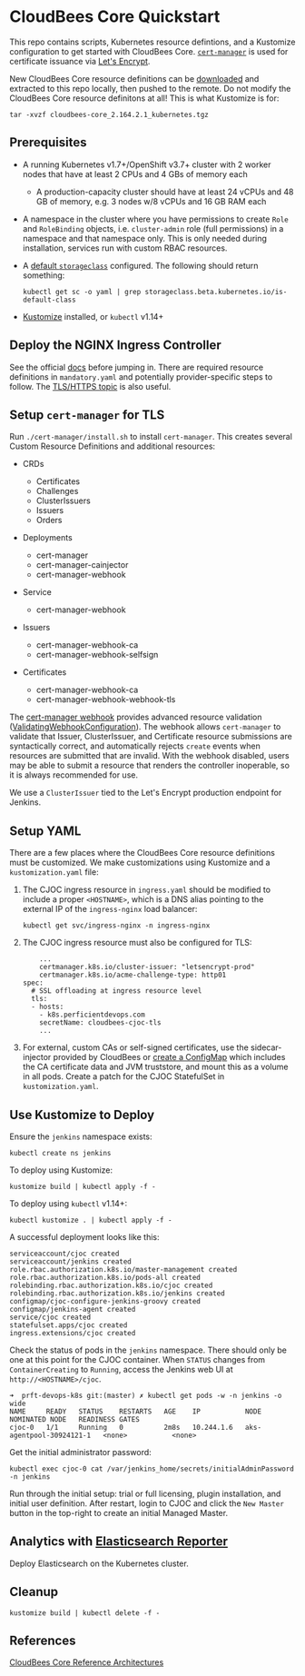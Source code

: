 # CloudBees Core Quickstart
This repo contains scripts, Kubernetes resource defintions, and a Kustomize configuration to get started with CloudBees Core. [`cert-manager`](http://docs.cert-manager.io/en/latest/) is used for certificate issuance via [Let's Encrypt](https://letsencrypt.org/).

New CloudBees Core resource definitions can be [downloaded](https://downloads.cloudbees.com/cloudbees-core/cloud/) and extracted to this repo locally, then pushed to the remote. Do not modify the CloudBees Core resource definitons at all! This is what Kustomize is for:

`tar -xvzf cloudbees-core_2.164.2.1_kubernetes.tgz`

## Prerequisites
* A running Kubernetes v1.7+/OpenShift v3.7+ cluster with 2 worker nodes that have at least 2 CPUs and 4 GBs of memory each
  * A production-capacity cluster should have at least 24 vCPUs and 48 GB of memory, e.g. 3 nodes w/8 vCPUs and 16 GB RAM each
* A namespace in the cluster where you have permissions to create `Role` and `RoleBinding` objects, i.e. `cluster-admin` role (full permissions) in a namespace and that namespace only. This is only needed during installation, services run with custom RBAC resources.
* A [default `storageclass`](https://kubernetes.io/docs/tasks/administer-cluster/change-default-storage-class/) configured. The following should return something:

  `kubectl get sc -o yaml | grep storageclass.beta.kubernetes.io/is-default-class`

* [Kustomize](https://kustomize.io/) installed, or `kubectl` v1.14+

## Deploy the NGINX Ingress Controller
See the official [docs](https://kubernetes.github.io/ingress-nginx/deploy/) before jumping in. There are required resource definitions in `mandatory.yaml` and potentially provider-specific steps to follow. The [TLS/HTTPS topic](https://kubernetes.github.io/ingress-nginx/user-guide/tls/) is also useful.

## Setup `cert-manager` for TLS
Run `./cert-manager/install.sh` to install `cert-manager`. This creates several Custom Resource Definitions and additional resources:
* CRDs
  * Certificates
  * Challenges
  * ClusterIssuers
  * Issuers
  * Orders

* Deployments
  * cert-manager
  * cert-manager-cainjector
  * cert-manager-webhook

* Service
  * cert-manager-webhook

* Issuers
  * cert-manager-webhook-ca
  * cert-manager-webhook-selfsign

* Certificates
  * cert-manager-webhook-ca
  * cert-manager-webhook-webhook-tls

The [cert-manager webhook](https://docs.cert-manager.io/en/latest/getting-started/webhook.html) provides advanced resource validation ([ValidatingWebhookConfiguration](https://kubernetes.io/docs/reference/access-authn-authz/extensible-admission-controllers/)). The webhook allows `cert-manager` to validate that Issuer, ClusterIssuer, and Certificate resource submissions are syntactically correct, and automatically rejects `create` events when resources are submitted that are invalid. With the webhook disabled, users may be able to submit a resource that renders the controller inoperable, so it is always recommended for use.

We use a `ClusterIssuer` tied to the Let's Encrypt production endpoint for Jenkins.

## Setup YAML
There are a few places where the CloudBees Core resource definitions must be customized. We make customizations using Kustomize and a `kustomization.yaml` file:
1. The CJOC ingress resource in `ingress.yaml` should be modified to include a proper `<HOSTNAME>`, which is a DNS alias pointing to the external IP of the `ingress-nginx` load balancer:
   ```
   kubectl get svc/ingress-nginx -n ingress-nginx
   ```

2. The CJOC ingress resource must also be configured for TLS:
   ```
       ...
       certmanager.k8s.io/cluster-issuer: "letsencrypt-prod"
       certmanager.k8s.io/acme-challenge-type: http01
   spec:
     # SSL offloading at ingress resource level
     tls:
     - hosts:
       - k8s.perficientdevops.com
       secretName: cloudbees-cjoc-tls
       ...
   ```

3. For external, custom CAs or self-signed certificates, use the sidecar-injector provided by CloudBees or [create a ConfigMap](https://support.cloudbees.com/hc/en-us/articles/360018267271-Deploy-Self-Signed-Certificates-in-Masters-and-Agents) which includes the CA certificate data and JVM truststore, and mount this as a volume in all pods. Create a patch for the CJOC StatefulSet in `kustomization.yaml`.

## Use Kustomize to Deploy
Ensure the `jenkins` namespace exists:

`kubectl create ns jenkins`

To deploy using Kustomize:

`kustomize build | kubectl apply -f -`

To deploy using `kubectl` v1.14+:

`kubectl kustomize . | kubectl apply -f -`

A successful deployment looks like this:
```
serviceaccount/cjoc created
serviceaccount/jenkins created
role.rbac.authorization.k8s.io/master-management created
role.rbac.authorization.k8s.io/pods-all created
rolebinding.rbac.authorization.k8s.io/cjoc created
rolebinding.rbac.authorization.k8s.io/jenkins created
configmap/cjoc-configure-jenkins-groovy created
configmap/jenkins-agent created
service/cjoc created
statefulset.apps/cjoc created
ingress.extensions/cjoc created
```

Check the status of pods in the `jenkins` namespace. There should only be one at this point for the CJOC container. When `STATUS` changes from `ContainerCreating` to `Running`, access the Jenkins web UI at `http://<HOSTNAME>/cjoc`.
```
➜  prft-devops-k8s git:(master) ✗ kubectl get pods -w -n jenkins -o wide
NAME     READY   STATUS    RESTARTS   AGE    IP           NODE                       NOMINATED NODE   READINESS GATES
cjoc-0   1/1     Running   0          2m8s   10.244.1.6   aks-agentpool-30924121-1   <none>           <none>
```

Get the initial administrator password:

`kubectl exec cjoc-0 cat /var/jenkins_home/secrets/initialAdminPassword -n jenkins`

Run through the initial setup: trial or full licensing, plugin installation, and initial user definition. After restart, login to CJOC and click the `New Master` button in the top-right to create an initial Managed Master.

## Analytics with [Elasticsearch Reporter](https://go.cloudbees.com/docs/cloudbees-core/cloud-admin-guide/reference/elasticsearch-reporter/)
Deploy Elasticsearch on the Kubernetes cluster.

## Cleanup

`kustomize build | kubectl delete -f -`

## References
[CloudBees Core Reference Architectures](https://go.cloudbees.com/docs/cloudbees-core/cloud-reference-architecture/)